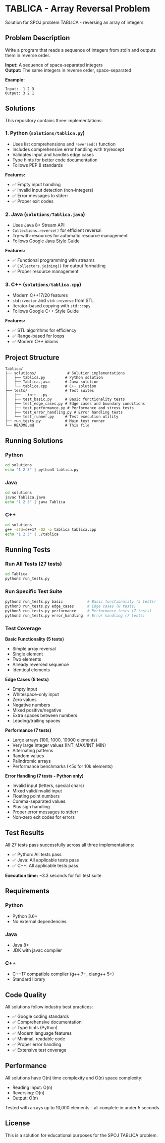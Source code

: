 # TABLICA - Array Reversal Problem

Solution for SPOJ problem TABLICA - reversing an array of integers.

## Problem Description

Write a program that reads a sequence of integers from stdin and outputs them in reverse order.

**Input:** A sequence of space-separated integers  
**Output:** The same integers in reverse order, space-separated

**Example:**
```
Input:  1 2 3
Output: 3 2 1
```

## Solutions

This repository contains three implementations:

### 1. Python (`solutions/tablica.py`)
- Uses list comprehensions and `reversed()` function
- Includes comprehensive error handling with try/except
- Validates input and handles edge cases
- Type hints for better code documentation
- Follows PEP 8 standards

**Features:**
- ✅ Empty input handling
- ✅ Invalid input detection (non-integers)
- ✅ Error messages to stderr
- ✅ Proper exit codes

### 2. Java (`solutions/Tablica.java`)
- Uses Java 8+ Stream API
- `Collections.reverse()` for efficient reversal
- Try-with-resources for automatic resource management
- Follows Google Java Style Guide

**Features:**
- ✅ Functional programming with streams
- ✅ `Collectors.joining()` for output formatting
- ✅ Proper resource management

### 3. C++ (`solutions/tablica.cpp`)
- Modern C++17/20 features
- `std::vector` and `std::reverse` from STL
- Iterator-based copying with `std::copy`
- Follows Google C++ Style Guide

**Features:**
- ✅ STL algorithms for efficiency
- ✅ Range-based for loops
- ✅ Modern C++ idioms

## Project Structure

```
Tablica/
├── solutions/              # Solution implementations
│   ├── tablica.py         # Python solution
│   ├── Tablica.java       # Java solution
│   └── tablica.cpp        # C++ solution
├── tests/                 # Test suites
│   ├── __init__.py
│   ├── test_basic.py      # Basic functionality tests
│   ├── test_edge_cases.py # Edge cases and boundary conditions
│   ├── test_performance.py # Performance and stress tests
│   ├── test_error_handling.py # Error handling tests
│   └── test_runner.py     # Test execution utility
├── run_tests.py           # Main test runner
└── README.md              # This file
```

## Running Solutions

### Python
```bash
cd solutions
echo "1 2 3" | python3 tablica.py
```

### Java
```bash
cd solutions
javac Tablica.java
echo "1 2 3" | java Tablica
```

### C++
```bash
cd solutions
g++ -std=c++17 -O2 -o tablica tablica.cpp
echo "1 2 3" | ./tablica
```

## Running Tests

### Run All Tests (27 tests)
```bash
cd Tablica
python3 run_tests.py
```

### Run Specific Test Suite
```bash
python3 run_tests.py basic           # Basic functionality (5 tests)
python3 run_tests.py edge_cases      # Edge cases (8 tests)
python3 run_tests.py performance     # Performance tests (7 tests)
python3 run_tests.py error_handling  # Error handling (7 tests)
```

### Test Coverage

**Basic Functionality (5 tests)**
- Simple array reversal
- Single element
- Two elements
- Already reversed sequence
- Identical elements

**Edge Cases (8 tests)**
- Empty input
- Whitespace-only input
- Zero values
- Negative numbers
- Mixed positive/negative
- Extra spaces between numbers
- Leading/trailing spaces

**Performance (7 tests)**
- Large arrays (100, 1000, 10000 elements)
- Very large integer values (INT_MAX/INT_MIN)
- Alternating patterns
- Random values
- Palindromic arrays
- Performance benchmarks (<5s for 10k elements)

**Error Handling (7 tests - Python only)**
- Invalid input (letters, special chars)
- Mixed valid/invalid input
- Floating point numbers
- Comma-separated values
- Plus sign handling
- Proper error messages to stderr
- Non-zero exit codes for errors

## Test Results

All 27 tests pass successfully across all three implementations:
- ✅ Python: All tests pass
- ✅ Java: All applicable tests pass
- ✅ C++: All applicable tests pass

**Execution time:** ~3.3 seconds for full test suite

## Requirements

### Python
- Python 3.6+
- No external dependencies

### Java
- Java 8+
- JDK with javac compiler

### C++
- C++17 compatible compiler (g++ 7+, clang++ 5+)
- Standard library

## Code Quality

All solutions follow industry best practices:
- ✅ Google coding standards
- ✅ Comprehensive documentation
- ✅ Type hints (Python)
- ✅ Modern language features
- ✅ Minimal, readable code
- ✅ Proper error handling
- ✅ Extensive test coverage

## Performance

All solutions have O(n) time complexity and O(n) space complexity:
- Reading input: O(n)
- Reversing: O(n)
- Output: O(n)

Tested with arrays up to 10,000 elements - all complete in under 5 seconds.

## License

This is a solution for educational purposes for the SPOJ TABLICA problem.
